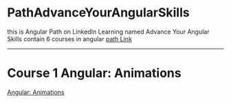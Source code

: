 # PathAdvanceYourAngularSkills
this is Angular Path on LinkedIn Learning named Advance Your Angular Skills contain 6 courses in angular <a href="https://www.linkedin.com/learning/paths/advance-your-angular-skills">path Link</a>
<hr>
<h1>Course 1 Angular: Animations </h1>  
<a href="https://www.linkedin.com/learning/angular-animations/welcome?autoAdvance=true&autoSkip=false&autoplay=true&contextUrn=urn%3Ali%3AlyndaLearningPath%3A5a7e165c498ef5ed9e6806cd&resume=false">Angular: Animations</a>
